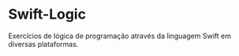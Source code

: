 # Swift-Logic
Exercícios de lógica de programação através da linguagem Swift em diversas plataformas.
